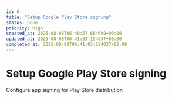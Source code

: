 ```yaml
---
id: 6
title: "Setup Google Play Store signing"
status: done
priority: high
created_at: 2025-08-08T06:40:57.664699+00:00
updated_at: 2025-08-08T06:41:03.194037+00:00
completed_at: 2025-08-08T06:41:03.194037+00:00
---
```


# Setup Google Play Store signing

Configure app signing for Play Store distribution